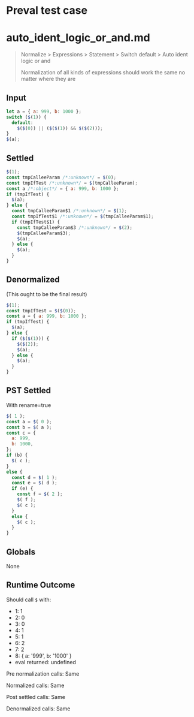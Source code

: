 # Preval test case

# auto_ident_logic_or_and.md

> Normalize > Expressions > Statement > Switch default > Auto ident logic or and
>
> Normalization of all kinds of expressions should work the same no matter where they are

## Input

`````js filename=intro
let a = { a: 999, b: 1000 };
switch ($(1)) {
  default:
    $($(0)) || ($($(1)) && $($(2)));
}
$(a);
`````


## Settled


`````js filename=intro
$(1);
const tmpCalleeParam /*:unknown*/ = $(0);
const tmpIfTest /*:unknown*/ = $(tmpCalleeParam);
const a /*:object*/ = { a: 999, b: 1000 };
if (tmpIfTest) {
  $(a);
} else {
  const tmpCalleeParam$1 /*:unknown*/ = $(1);
  const tmpIfTest$1 /*:unknown*/ = $(tmpCalleeParam$1);
  if (tmpIfTest$1) {
    const tmpCalleeParam$3 /*:unknown*/ = $(2);
    $(tmpCalleeParam$3);
    $(a);
  } else {
    $(a);
  }
}
`````


## Denormalized
(This ought to be the final result)

`````js filename=intro
$(1);
const tmpIfTest = $($(0));
const a = { a: 999, b: 1000 };
if (tmpIfTest) {
  $(a);
} else {
  if ($($(1))) {
    $($(2));
    $(a);
  } else {
    $(a);
  }
}
`````


## PST Settled
With rename=true

`````js filename=intro
$( 1 );
const a = $( 0 );
const b = $( a );
const c = {
  a: 999,
  b: 1000,
};
if (b) {
  $( c );
}
else {
  const d = $( 1 );
  const e = $( d );
  if (e) {
    const f = $( 2 );
    $( f );
    $( c );
  }
  else {
    $( c );
  }
}
`````


## Globals


None


## Runtime Outcome


Should call `$` with:
 - 1: 1
 - 2: 0
 - 3: 0
 - 4: 1
 - 5: 1
 - 6: 2
 - 7: 2
 - 8: { a: '999', b: '1000' }
 - eval returned: undefined

Pre normalization calls: Same

Normalized calls: Same

Post settled calls: Same

Denormalized calls: Same
